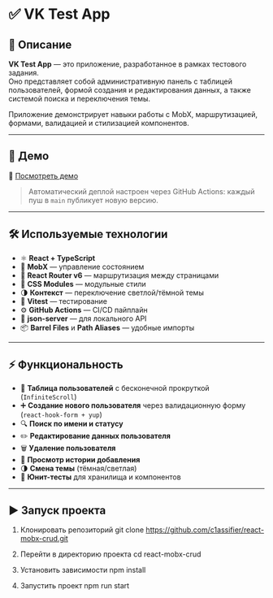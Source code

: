 # ✅ VK Test App

## 📖 Описание

**VK Test App** — это приложение, разработанное в рамках тестового задания.  
Оно представляет собой административную панель с таблицей пользователей, формой создания и редактирования данных, а также системой поиска и переключения темы.

Приложение демонстрирует навыки работы с MobX, маршрутизацией, формами, валидацией и стилизацией компонентов.

---

## 🚀 Демо

🔗 [Посмотреть демо](https://c1assifier.github.io/react-mobx-crud/)

> Автоматический деплой настроен через GitHub Actions: каждый пуш в `main` публикует новую версию.

---

## 🛠️ Используемые технологии

- ⚛ **React + TypeScript**
- 🔄 **MobX** — управление состоянием
- 🧭 **React Router v6** — маршрутизация между страницами
- 🎨 **CSS Modules** — модульные стили
- 🌗 **Контекст** — переключение светлой/тёмной темы
- 🧪 **Vitest** — тестирование
- ⚙️ **GitHub Actions** — CI/CD пайплайн
- 🔀 **json-server** — для локального API
- 📦 **Barrel Files** и **Path Aliases** — удобные импорты

---

## ⚡ Функциональность

- 📄 **Таблица пользователей** с бесконечной прокруткой (`InfiniteScroll`)
- ➕ **Создание нового пользователя** через валидационную форму (`react-hook-form + yup`)
- 🔍 **Поиск по имени и статусу**
- ✏️ **Редактирование данных пользователя**
- 🗑 **Удаление пользователя**
- 📜 **Просмотр истории добавления**
- 🌗 **Смена темы** (тёмная/светлая)
- 🧪 **Юнит-тесты** для хранилища и компонентов

---

## ▶️ Запуск проекта

1. Клонировать репозиторий
git clone https://github.com/c1assifier/react-mobx-crud.git

2. Перейти в директорию проекта
cd react-mobx-crud

3. Установить зависимости
npm install

4. Запустить проект
npm run start
